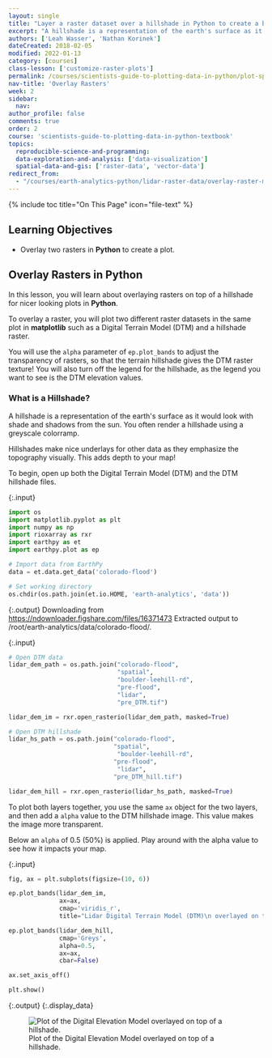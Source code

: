 ```yaml
---
layout: single
title: "Layer a raster dataset over a hillshade in Python to create a beautiful basemap that represents topography."
excerpt: "A hillshade is a representation of the earth's surface as it would look with shade and shadows from the sun. Learn how to overlay raster data on top of a hillshade in Python."
authors: ['Leah Wasser', 'Nathan Korinek']
dateCreated: 2018-02-05
modified: 2022-01-13
category: [courses]
class-lesson: ['customize-raster-plots']
permalink: /courses/scientists-guide-to-plotting-data-in-python/plot-spatial-data/customize-raster-plots/overlay-raster-maps/
nav-title: 'Overlay Rasters'
week: 2
sidebar:
  nav:
author_profile: false
comments: true
order: 2
course: 'scientists-guide-to-plotting-data-in-python-textbook'
topics:
  reproducible-science-and-programming:
  data-exploration-and-analysis: ['data-visualization']
  spatial-data-and-gis: ['raster-data', 'vector-data']
redirect_from:
  - "/courses/earth-analytics-python/lidar-raster-data/overlay-raster-maps/"
---
```


{% include toc title="On This Page" icon="file-text" %}

<div class='notice--success' markdown="1">

## <i class="fa fa-graduation-cap" aria-hidden="true"></i> Learning Objectives

* Overlay two rasters in **Python** to create a plot.

</div>


## Overlay Rasters in Python

In this lesson, you will learn about overlaying rasters on top of a hillshade for nicer looking plots in **Python**. 

To overlay a raster, you will plot two different raster datasets in the same plot in **matplotlib** such as a Digital Terrain Model (DTM) and a hillshade raster. 

You will use the `alpha` parameter of `ep.plot_bands` to adjust the transparency of rasters, so that the terrain hillshade gives the DTM raster texture! You will also turn off the legend for the hillshade, as the legend you want to see is the DTM elevation values.


### What is a Hillshade?

A hillshade is a representation of the earth's surface as it would look with shade and shadows from the sun. You often render a hillshade using a greyscale colorramp.

Hillshades make nice underlays for other data as they emphasize the topography visually. This adds depth to your map!

To begin, open up both the Digital Terrain Model (DTM) and the DTM hillshade files.

{:.input}
```python
import os
import matplotlib.pyplot as plt
import numpy as np
import rioxarray as rxr
import earthpy as et
import earthpy.plot as ep

# Import data from EarthPy
data = et.data.get_data('colorado-flood')

# Set working directory
os.chdir(os.path.join(et.io.HOME, 'earth-analytics', 'data'))
```

{:.output}
    Downloading from https://ndownloader.figshare.com/files/16371473
    Extracted output to /root/earth-analytics/data/colorado-flood/.



{:.input}
```python
# Open DTM data
lidar_dem_path = os.path.join("colorado-flood", 
                              "spatial", 
                              "boulder-leehill-rd", 
                              "pre-flood", 
                              "lidar", 
                              "pre_DTM.tif")

lidar_dem_im = rxr.open_rasterio(lidar_dem_path, masked=True)

# Open DTM hillshade
lidar_hs_path = os.path.join("colorado-flood", 
                             "spatial", 
                              "boulder-leehill-rd", 
                             "pre-flood", 
                              "lidar", 
                             "pre_DTM_hill.tif")

lidar_dem_hill = rxr.open_rasterio(lidar_hs_path, masked=True)
```

To plot both layers together, you use the same `ax` object for the two layers, and then add a `alpha` value to the DTM hillshade image. This value makes the image more transparent. 

Below an `alpha` of 0.5 (50%) is applied. Play around with the alpha value to see how it impacts your map.

{:.input}
```python
fig, ax = plt.subplots(figsize=(10, 6))

ep.plot_bands(lidar_dem_im, 
              ax=ax, 
              cmap='viridis_r',
              title="Lidar Digital Terrain Model (DTM)\n overlayed on top of a hillshade")

ep.plot_bands(lidar_dem_hill, 
              cmap='Greys', 
              alpha=0.5, 
              ax=ax, 
              cbar=False)

ax.set_axis_off()

plt.show()
```

{:.output}
{:.display_data}

<figure>

<img src = "{{ site.url }}/images/courses/plot-data-in-python-textbook/02-plot-spatial-data/raster-plots/2018-02-05-maps02-overlay-rasters/2018-02-05-maps02-overlay-rasters_5_0.png" alt = "Plot of the Digital Elevation Model overlayed on top of a hillshade.">
<figcaption>Plot of the Digital Elevation Model overlayed on top of a hillshade.</figcaption>

</figure>




